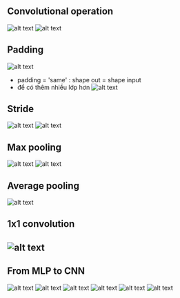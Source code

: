 ## Convolutional operation
![alt text](image.png)
![alt text](image-1.png)
## Padding
![alt text](image-2.png)
- padding = 'same' : shape out = shape input
- để có thêm nhiều lớp hơn
![alt text](image-3.png)
## Stride
![alt text](image-4.png)
![alt text](image-5.png)
## Max pooling
![alt text](image-6.png)
![alt text](image-7.png)
## Average pooling
![alt text](image-8.png)
## 1x1 convolution
![alt text](image-15.png)
---
## From MLP to CNN
![alt text](image-9.png)
![alt text](image-10.png)
 ![alt text](image-11.png)
 ![alt text](image-12.png)
 ![alt text](image-13.png)
 ![alt text](image-14.png)

